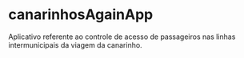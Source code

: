 # canarinhosAgainApp
Aplicativo referente ao controle de acesso de passageiros nas linhas intermunicipais da viagem da canarinho.
